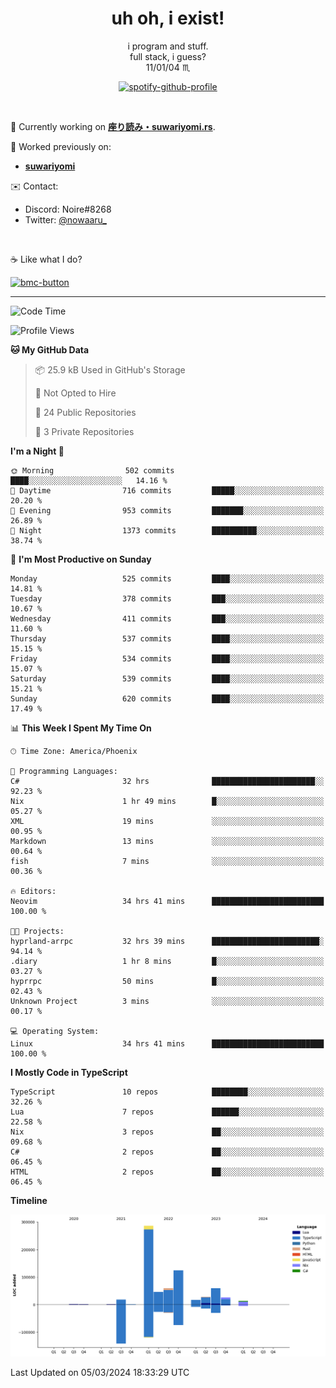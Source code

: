 <!--
**Nowaaru/nowaaru** is a ✨ _special_ ✨ repository because its `README.md` (this file) appears on your GitHub profile.

Here are some ideas to get you started:

- 🔭 I’m currently working on ...
- 🌱 I’m currently learning ...
- 👯 I’m looking to collaborate on ...
- 🤔 I’m looking for help with ...
- 💬 Ask me about ...
- 📫 How to reach me: ...
- 😄 Pronouns: ...
- ⚡ Fun fact: ...
-->

<h1 align="center"> uh oh, i exist!</h1>

<p align="center">
  i program and stuff.<br/>
  full stack, i guess?<br/>
  11/01/04 ♏ 
</p>

<!--
<p align="center">
╭──────────────────────────╮<br/>
│                        <a href="https://open.spotify.com/track/5iY3ZEHlQGFosdnROBDIg7?si=d7fd7fe8c7a747a1">Lavender</a>                      │<br/>
│               <a href="https://open.spotify.com/artist/6oeSQ4qmDQ7n89Rdt6tLLn?si=2773a05ce8b94a6c"><code>Rav</code></a>, <a href="https://open.spotify.com/artist/3vxcGARzVb3sETtt0Jxp7v?si=a4d26afacb46454f"><code>Kill Bill: The Rapper</code></a>               │<br/>
│             00:29 <a href="https://www.youtube.com/watch?v=dQw4w9WgXcQ">━━⬤</a>─────── 02:19              │<br/>
╰──────────────────────────╯<br/>
</p>
-->

<div align="center">

[![spotify-github-profile](https://spotify-github-profile.vercel.app/api/view?uid=fifkee&cover_image=true&theme=novatorem&bar_color=53b14f&bar_color_cover=true)](https://spotify-github-profile.vercel.app/api/view?uid=fifkee&redirect=true)

</div>
<br />

🦀 Currently working on **[座り読み・suwariyomi.rs](https://github.com/Nowaaru/suwariyomi.rs)**.

💫 Worked previously on: 
- **[suwariyomi](https://github.com/Nowaaru/suwariyomi)**



✉️ Contact:
- Discord: Noire#8268
- Twitter: <a href=https://twitter.com/@nowaaru_>@nowaaru_</a>

<br />

☕ Like what I do?

<a href="https://www.buymeacoffee.com/noire">
<img width="136" alt="bmc-button" src="https://user-images.githubusercontent.com/16274568/185726271-65d08167-e68c-49b1-bc12-8813b73cf0c0.png"></a>


---

<!--START_SECTION:waka-->
![Code Time](http://img.shields.io/badge/Code%20Time-863%20hrs%2026%20mins-blue)

![Profile Views](http://img.shields.io/badge/Profile%20Views-5-blue)

**🐱 My GitHub Data** 

> 📦 25.9 kB Used in GitHub's Storage 
 > 
> 🚫 Not Opted to Hire
 > 
> 📜 24 Public Repositories 
 > 
> 🔑 3 Private Repositories 
 > 
**I'm a Night 🦉** 

```text
🌞 Morning                502 commits         ████░░░░░░░░░░░░░░░░░░░░░   14.16 % 
🌆 Daytime                716 commits         █████░░░░░░░░░░░░░░░░░░░░   20.20 % 
🌃 Evening                953 commits         ███████░░░░░░░░░░░░░░░░░░   26.89 % 
🌙 Night                  1373 commits        ██████████░░░░░░░░░░░░░░░   38.74 % 
```
📅 **I'm Most Productive on Sunday** 

```text
Monday                   525 commits         ████░░░░░░░░░░░░░░░░░░░░░   14.81 % 
Tuesday                  378 commits         ███░░░░░░░░░░░░░░░░░░░░░░   10.67 % 
Wednesday                411 commits         ███░░░░░░░░░░░░░░░░░░░░░░   11.60 % 
Thursday                 537 commits         ████░░░░░░░░░░░░░░░░░░░░░   15.15 % 
Friday                   534 commits         ████░░░░░░░░░░░░░░░░░░░░░   15.07 % 
Saturday                 539 commits         ████░░░░░░░░░░░░░░░░░░░░░   15.21 % 
Sunday                   620 commits         ████░░░░░░░░░░░░░░░░░░░░░   17.49 % 
```


📊 **This Week I Spent My Time On** 

```text
🕑︎ Time Zone: America/Phoenix

💬 Programming Languages: 
C#                       32 hrs              ███████████████████████░░   92.23 % 
Nix                      1 hr 49 mins        █░░░░░░░░░░░░░░░░░░░░░░░░   05.27 % 
XML                      19 mins             ░░░░░░░░░░░░░░░░░░░░░░░░░   00.95 % 
Markdown                 13 mins             ░░░░░░░░░░░░░░░░░░░░░░░░░   00.64 % 
fish                     7 mins              ░░░░░░░░░░░░░░░░░░░░░░░░░   00.36 % 

🔥 Editors: 
Neovim                   34 hrs 41 mins      █████████████████████████   100.00 % 

🐱‍💻 Projects: 
hyprland-arrpc           32 hrs 39 mins      ████████████████████████░   94.14 % 
.diary                   1 hr 8 mins         █░░░░░░░░░░░░░░░░░░░░░░░░   03.27 % 
hyprrpc                  50 mins             █░░░░░░░░░░░░░░░░░░░░░░░░   02.43 % 
Unknown Project          3 mins              ░░░░░░░░░░░░░░░░░░░░░░░░░   00.17 % 

💻 Operating System: 
Linux                    34 hrs 41 mins      █████████████████████████   100.00 % 
```

**I Mostly Code in TypeScript** 

```text
TypeScript               10 repos            ████████░░░░░░░░░░░░░░░░░   32.26 % 
Lua                      7 repos             ██████░░░░░░░░░░░░░░░░░░░   22.58 % 
Nix                      3 repos             ██░░░░░░░░░░░░░░░░░░░░░░░   09.68 % 
C#                       2 repos             ██░░░░░░░░░░░░░░░░░░░░░░░   06.45 % 
HTML                     2 repos             ██░░░░░░░░░░░░░░░░░░░░░░░   06.45 % 
```



**Timeline**

![Lines of Code chart](https://raw.githubusercontent.com/Nowaaru/Nowaaru/main/assets/bar_graph.png)


 Last Updated on 05/03/2024 18:33:29 UTC
<!--END_SECTION:waka-->

<!--
[![Nowaaru's GitHub stats](https://github-readme-stats.vercel.app/api?username=Nowaaru&theme=dracula&show_icons=true)](https://github.com/anuraghazra/github-readme-stats)

[![Top Langs](https://github-readme-stats.vercel.app/api/top-langs/?username=Nowaaru&layout=compact&theme=dracula)](https://github.com/anuraghazra/github-readme-stats)
-->

